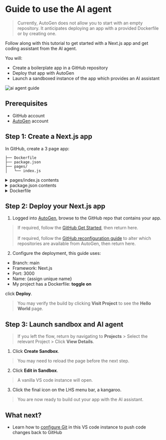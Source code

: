 # Guide to use the AI agent

> Currently, AutoGen does not allow you to start with an empty repository. It anticipates deploying an app with a provided Dockerfile or by creating one.

Follow along with this tutorial to get started with a Next.js app and get coding assistant from the AI agent.

You will:

- Create a boilerplate app in a GitHub repository
- Deploy that app with AutoGen
- Launch a sandboxed instance of the app which provides an AI assistant

![ai agent guide](../../Static/Gifs/guide-ai-agent.gif)

## Prerequisites

- GitHub account
- [AutoGen](https://autogen.nodeops.network/) account

## Step 1: Create a Next.js app

In GitHub, create a 3 page app:

```your-nextjs-project/
├── Dockerfile   
├── package.json
├── pages/
│   └── index.js
```

<details>
  <summary>pages/index.js contents</summary>

```
export default function Home() {
  return <h1>Hello World</h1>
}
```

</details>

<details>
  <summary>package.json contents</summary>

```
{
  "name": "minimal-next-app",
  "scripts": {
    "dev": "next dev",
    "build": "next build",
    "start": "next start"
  },
  "dependencies": {
    "next": "latest",
    "react": "latest",
    "react-dom": "latest"
  }
}
```

</details>

<details>
  <summary>Dockerfile</summary>

```FROM node:18-alpine
WORKDIR /app
COPY package.json package-lock.json* ./
RUN npm install
COPY . .
RUN npm run build
EXPOSE 3000
CMD ["npm", "start"]
```

</details>

## Step 2: Deploy your Next.js app

1. Logged into [AutoGen](https://autogen.nodeops.network/), browse to the GitHub repo that contains your app.
> If required, follow the [GitHub Get Started](../GitHub-Integration/github-support.md#set-up-github-integration), then return here.
<br></br>
> If required, follow the [GitHub reconfiguration guide](../GitHub-Integration/github-support.md#amend-github-integration) to alter which repositories are available from AutoGen, then return here.

2. Configure the deployment, this guide uses:
- Branch: main
- Framework: Next.js
- Port: 3000
- Name: {assign unique name}
- My project has a Dockerfile: **toggle on**

click **Deploy**.

> You may verify the build by clicking **Visit Project** to see the **Hello World** page.

## Step 3: Launch sandbox and AI agent

> If you left the flow, return by navigating to **Projects** > Select the relevant Project > Click **View Details**. 

1. Click **Create Sandbox**.

> You may need to reload the page before the next step.

2. Click **Edit in Sandbox**. 

> A vanilla VS code instance will open.

3. Click the final icon on the LHS menu bar, a kangaroo.

> You are now ready to build out your app with the AI assistant.

## What next?

- Learn how to [configure Git](./sandbox-support.md#configure-git) in this VS code instance to push code changes back to GitHub